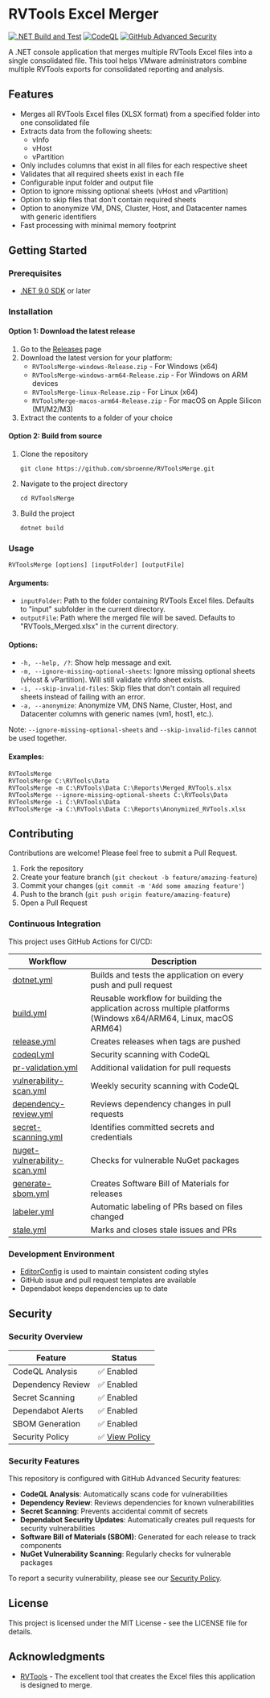 # RVTools Excel Merger

[![.NET Build and Test](https://github.com/sbroenne/RVToolsMerge/actions/workflows/dotnet.yml/badge.svg)](https://github.com/sbroenne/RVToolsMerge/actions/workflows/dotnet.yml)
[![CodeQL](https://github.com/sbroenne/RVToolsMerge/actions/workflows/codeql.yml/badge.svg)](https://github.com/sbroenne/RVToolsMerge/actions/workflows/codeql.yml)
[![GitHub Advanced Security](https://img.shields.io/badge/GitHub%20Advanced%20Security-enabled-brightgreen)](SECURITY.md)

A .NET console application that merges multiple RVTools Excel files into a single consolidated file. This tool helps VMware administrators combine multiple RVTools exports for consolidated reporting and analysis.

## Features

- Merges all RVTools Excel files (XLSX format) from a specified folder into one consolidated file
- Extracts data from the following sheets:
  - vInfo
  - vHost
  - vPartition
- Only includes columns that exist in all files for each respective sheet
- Validates that all required sheets exist in each file
- Configurable input folder and output file
- Option to ignore missing optional sheets (vHost and vPartition)
- Option to skip files that don't contain required sheets
- Option to anonymize VM, DNS, Cluster, Host, and Datacenter names with generic identifiers
- Fast processing with minimal memory footprint
  
## Getting Started

### Prerequisites

- [.NET 9.0 SDK](https://dotnet.microsoft.com/en-us/download/dotnet/9.0) or later

### Installation

#### Option 1: Download the latest release
1. Go to the [Releases](https://github.com/sbroenne/RVToolsMerge/releases) page
2. Download the latest version for your platform:
   - `RVToolsMerge-windows-Release.zip` - For Windows (x64)
   - `RVToolsMerge-windows-arm64-Release.zip` - For Windows on ARM devices
   - `RVToolsMerge-linux-Release.zip` - For Linux (x64)
   - `RVToolsMerge-macos-arm64-Release.zip` - For macOS on Apple Silicon (M1/M2/M3)
3. Extract the contents to a folder of your choice

#### Option 2: Build from source
1. Clone the repository
   ```
   git clone https://github.com/sbroenne/RVToolsMerge.git
   ```
2. Navigate to the project directory
   ```
   cd RVToolsMerge
   ```
3. Build the project
   ```
   dotnet build
   ```
   
### Usage

```
RVToolsMerge [options] [inputFolder] [outputFile]
```

#### Arguments:
- `inputFolder`: Path to the folder containing RVTools Excel files. Defaults to "input" subfolder in the current directory.
- `outputFile`: Path where the merged file will be saved. Defaults to "RVTools_Merged.xlsx" in the current directory.

#### Options:
- `-h, --help, /?`: Show help message and exit.
- `-m, --ignore-missing-optional-sheets`: Ignore missing optional sheets (vHost & vPartition). Will still validate vInfo sheet exists.
- `-i, --skip-invalid-files`: Skip files that don't contain all required sheets instead of failing with an error.
- `-a, --anonymize`: Anonymize VM, DNS Name, Cluster, Host, and Datacenter columns with generic names (vm1, host1, etc.).

Note: `--ignore-missing-optional-sheets` and `--skip-invalid-files` cannot be used together.

#### Examples:
```
RVToolsMerge
RVToolsMerge C:\RVTools\Data
RVToolsMerge -m C:\RVTools\Data C:\Reports\Merged_RVTools.xlsx
RVToolsMerge --ignore-missing-optional-sheets C:\RVTools\Data
RVToolsMerge -i C:\RVTools\Data
RVToolsMerge -a C:\RVTools\Data C:\Reports\Anonymized_RVTools.xlsx
```

## Contributing

Contributions are welcome! Please feel free to submit a Pull Request.

1. Fork the repository
2. Create your feature branch (`git checkout -b feature/amazing-feature`)
3. Commit your changes (`git commit -m 'Add some amazing feature'`)
4. Push to the branch (`git push origin feature/amazing-feature`)
5. Open a Pull Request

### Continuous Integration

This project uses GitHub Actions for CI/CD:

| Workflow | Description |
|----------|-------------|
| [dotnet.yml](/.github/workflows/dotnet.yml) | Builds and tests the application on every push and pull request |
| [build.yml](/.github/workflows/build.yml) | Reusable workflow for building the application across multiple platforms (Windows x64/ARM64, Linux, macOS ARM64) |
| [release.yml](/.github/workflows/release.yml) | Creates releases when tags are pushed |
| [codeql.yml](/.github/workflows/codeql.yml) | Security scanning with CodeQL |
| [pr-validation.yml](/.github/workflows/pr-validation.yml) | Additional validation for pull requests |
| [vulnerability-scan.yml](/.github/workflows/vulnerability-scan.yml) | Weekly security scanning with CodeQL |
| [dependency-review.yml](/.github/workflows/dependency-review.yml) | Reviews dependency changes in pull requests |
| [secret-scanning.yml](/.github/workflows/secret-scanning.yml) | Identifies committed secrets and credentials |
| [nuget-vulnerability-scan.yml](/.github/workflows/nuget-vulnerability-scan.yml) | Checks for vulnerable NuGet packages |
| [generate-sbom.yml](/.github/workflows/generate-sbom.yml) | Creates Software Bill of Materials for releases |
| [labeler.yml](/.github/workflows/labeler.yml) | Automatic labeling of PRs based on files changed |
| [stale.yml](/.github/workflows/stale.yml) | Marks and closes stale issues and PRs |

### Development Environment

- [EditorConfig](/.editorconfig) is used to maintain consistent coding styles
- GitHub issue and pull request templates are available
- Dependabot keeps dependencies up to date

## Security

### Security Overview

| Feature | Status |
|---------|--------|
| CodeQL Analysis | ✅ Enabled |
| Dependency Review | ✅ Enabled |
| Secret Scanning | ✅ Enabled |
| Dependabot Alerts | ✅ Enabled |
| SBOM Generation | ✅ Enabled |
| Security Policy | ✅ [View Policy](SECURITY.md) |

### Security Features

This repository is configured with GitHub Advanced Security features:

- **CodeQL Analysis**: Automatically scans code for vulnerabilities
- **Dependency Review**: Reviews dependencies for known vulnerabilities
- **Secret Scanning**: Prevents accidental commit of secrets
- **Dependabot Security Updates**: Automatically creates pull requests for security vulnerabilities
- **Software Bill of Materials (SBOM)**: Generated for each release to track components
- **NuGet Vulnerability Scanning**: Regularly checks for vulnerable packages

To report a security vulnerability, please see our [Security Policy](SECURITY.md).

## License

This project is licensed under the MIT License - see the LICENSE file for details.

## Acknowledgments

- [RVTools](https://www.robware.net/rvtools/) - The excellent tool that creates the Excel files this application is designed to merge.

